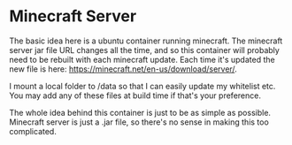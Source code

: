 # Minecraft Server
The basic idea here is a ubuntu container running minecraft. The minecraft server jar file URL changes all the time, and so this container will probably need to be rebuilt with each minecraft update. Each time it's updated the new file is here: https://minecraft.net/en-us/download/server/.

I mount a local folder to /data so that I can easily update my whitelist etc. You may add any of these files at build time if that's your preference.

The whole idea behind this container is just to be as simple as possible. Minecraft server is just a .jar file, so there's no sense in making this too complicated.